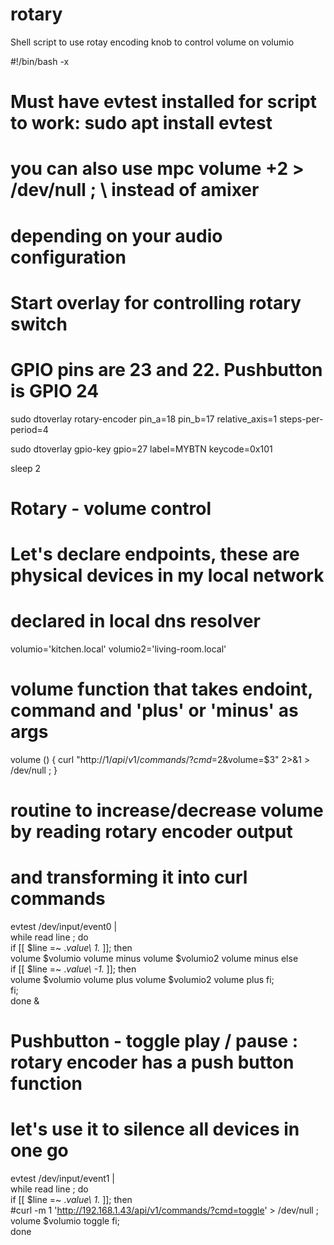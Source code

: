# rotary
Shell script to use rotay encoding knob to control volume on volumio

#!/bin/bash -x

# Must have evtest installed for script to work: sudo apt install evtest

# you can also use mpc volume +2 > /dev/null ; \ instead of amixer
# depending on your audio configuration

# Start overlay for controlling rotary switch
# GPIO pins are 23 and 22. Pushbutton is GPIO 24

sudo dtoverlay rotary-encoder pin_a=18 pin_b=17 relative_axis=1 steps-per-period=4

sudo dtoverlay gpio-key gpio=27 label=MYBTN keycode=0x101

sleep 2

# Rotary - volume control

# Let's declare endpoints, these are physical devices in my local network 
# declared in local dns resolver

volumio='kitchen.local'
volumio2='living-room.local'

# volume function that takes endoint, command and 'plus' or 'minus' as args
volume () {
curl "http://$1/api/v1/commands/?cmd=$2&volume=$3" 2>&1 > /dev/null ; 
}

# routine to increase/decrease volume by reading rotary encoder output 
# and transforming it into curl commands

evtest /dev/input/event0 |  \
    while read line ; do \
       if [[ $line =~ .*value\ 1.* ]]; then  \
                volume $volumio volume minus 
                volume $volumio2 volume minus 
       else  \
           if [[ $line =~ .*value\ -1.* ]]; then  \
                volume $volumio volume plus 
                volume $volumio2 volume plus 
           fi; \
       fi; \
    done &

# Pushbutton - toggle play / pause : rotary encoder has a push button function
# let's use it to silence all devices in one go

evtest /dev/input/event1 |  \
    while read line ; do \
       if [[ $line =~ .*value\ 1.* ]]; then  \
                #curl -m 1 'http://192.168.1.43/api/v1/commands/?cmd=toggle' > /dev/null ;
                volume $volumio toggle
       fi; \
    done
